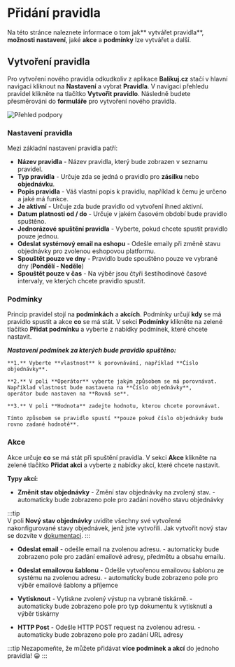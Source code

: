 ﻿---
sidebar_position: 1
---

# Přidání pravidla

Na této stránce naleznete informace o tom jak** vytvářet pravidla**, **možnosti nastavení**, jaké **akce** a **podmínky** lze vytvářet a další.

## Vytvoření pravidla

Pro vytvoření nového pravidla odkudkoliv z aplikace **Balíkuj.cz** stačí v hlavní navigaci kliknout na **Nastavení** a vybrat **Pravidla**.
V navigaci přehledu pravidel klikněte na tlačítko **Vytvořit pravidlo**. Následně budete přesměrováni do **formuláře** pro vytvoření nového pravidla.

![Přehled podpory](/img/settings/rules/rules-create.png)

### Nastavení pravidla

Mezi základní nastavení pravidla patří: 

- **Název pravidla** - Název pravidla, který bude zobrazen v seznamu pravidel.
- **Typ pravidla** - Určuje zda se jedná o pravidlo pro **zásilku** nebo **objednávku**.
- **Popis pravidla** - Váš vlastní popis k pravidlu, například k čemu je určeno a jaké má funkce.
- **Je aktivní** - Určuje zda bude pravidlo od vytvoření ihned aktivní.
- **Datum platnosti od / do** - Určuje v jakém časovém období bude pravidlo spuštěno.
- **Jednorázové spuštění pravidla** - Vyberte, pokud chcete spustit pravidlo pouze jednou.
- **Odeslat systémový email na eshopu** - Odešle emaily při změně stavu objednávky pro zvolenou eshopovou platformu.
- **Spouštět pouze ve dny** - Pravidlo bude spouštěno pouze ve vybrané dny (**Pondělí - Neděle**)
- **Spouštět pouze v čas** - Na výběr jsou čtyři šestihodinové časové intervaly, ve kterých chcete pravidlo spustit. 

### Podmínky
Princip pravidel stojí na **podmínkách** a **akcích**. Podmínky určují **kdy** se má pravidlo spustit a akce **co** se má stát.
V sekci **Podmínky** klikněte na zelené tlačítko **Přidat podmínku** a vyberte z nabídky podmínek, které chcete nastavit.

***Nastavení podmínek za kterých bude pravidlo spuštěno:***

	**1.** Vyberte **vlastnost** k porovnávání, například **Číslo objednávky**.

	**2.** V poli **Operátor** vyberte jakým způsobem se má porovnávat. Například vlastnost bude nastavena na **Číslo objednávky**,
	operátor bude nastaven na **Rovná se**. 

	**3.** V poli **Hodnota** zadejte hodnotu, kterou chcete porovnávat.

	Tímto způsobem se pravidlo spustí **pouze pokud číslo objednávky bude rovno zadané hodnotě**.

### Akce
Akce určuje **co** se má stát při spuštění pravidla. V sekci **Akce** klikněte na zelené tlačítko **Přidat akci** a vyberte z nabídky akcí, které chcete nastavit.

**Typy akcí:**

- **Změnit stav objednávky** - Změní stav objednávky na zvolený stav.
        - automaticky bude zobrazeno pole pro zadání nového stavu objednávky

:::tip   
V poli **Nový stav objednávky** uvidíte všechny své vytvořené nakonfigurované stavy objednávek, jenž jste vytvořili.
Jak vytvořit nový stav se dozvíte v [dokumentaci](/docs/documentation/settings/orders/order-states).
:::	

- **Odeslat email** - odešle email na zvolenou adresu.
        - automaticky bude zobrazeno pole pro zadání emailové adresy, předmětu a obsahu emailu.

- **Odeslat emailovou šablonu** - Odešle vytvořenou emailovou šablonu ze systému na zvolenou adresu.
        - automaticky bude zobrazeno pole pro výběr emailové šablony a příjemce

- **Vytisknout** - Vytiskne zvolený výstup na vybrané tiskárně.
        - automaticky bude zobrazeno pole pro typ dokumentu k vytisknutí a výběr tiskárny

- **HTTP Post** - Odešle HTTP POST request na zvolenou adresu.
        - automaticky bude zobrazeno pole pro zadání URL adresy



:::tip
Nezapomeňte, že můžete přidávat **více podmínek a akcí** do jednoho pravidla! :grinning:
:::